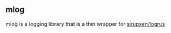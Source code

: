 mlog
----

mlog is a logging library that is a thin wrapper for [sirupsen/logrus](https://github.com/Sirupsen/logrus)


